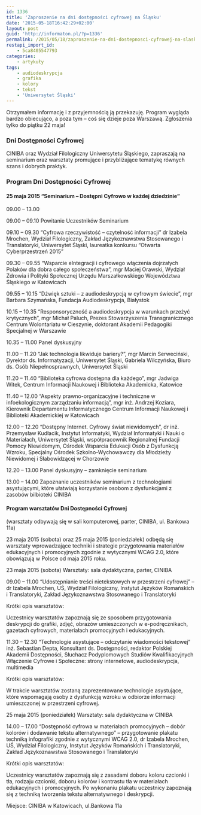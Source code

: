 ```yaml
---
id: 1336
title: 'Zaproszenie na dni dostępności cyfrowej na Śląsku'
date: '2015-05-18T16:42:29+02:00'
layout: post
guid: 'http://informaton.pl/?p=1336'
permalink: /2015/05/18/zaproszenie-na-dni-dostepnosci-cyfrowej-na-slasku/
restapi_import_id:
    - 5ca8405547793
categories:
    - artykuły
tags:
    - audiodeskrypcja
    - grafika
    - kolory
    - tekst
    - 'Uniwersytet Śląski'
---
```


Otrzymałem informację i z przyjemnością ją przekazuję. Program wygląda bardzo obiecująco, a poza tym – coś się dzieje poza Warszawą. Zgłoszenia tylko do piątku 22 maja!

### Dni Dostępności Cyfrowej

CINIBA oraz Wydział Filologiczny Uniwersytetu Śląskiego, zapraszają na seminarium oraz warsztaty promujące i przybliżające tematykę równych szans i dobrych praktyk.

### Program Dni Dostępności Cyfrowej

#### 25 maja 2015 “Seminarium – Dostępni Cyfrowo w każdej dziedzinie”

09.00 – 13.00

09.00 – 09.10 Powitanie Uczestników Seminarium

09.10 – 09.30 “Cyfrowa rzeczywistość – czytelność informacji” dr Izabela Mrochen, Wydział Filologiczny, Zakład Językoznawstwa Stosowanego i Translatoryki, Uniwersytet Śląski, laureatka konkursu “Otwarta Cyberprzestrzeń 2015”

09.30 – 09.55 “Wsparcie eIntegracji i cyfrowego włączenia dojrzałych Polaków dla dobra całego społeczeństwa”, mgr Maciej Orawski, Wydział Zdrowia i Polityki Społecznej Urzędu Marszałkowskiego Województwa Śląskiego w Katowicach

09.55 – 10.15 “Dźwięk sztuki – z audiodeskrypcją w cyfrowym świecie”, mgr Barbara Szymańska, Fundacja Audiodeskrypcja, Białystok

10.15 – 10.35 “Responsoryczność a audiodeskrypcja w warunkach przeżyć krytycznych”, mgr Michał Paluch, Prezes Stowarzyszenia Transgranicznego Centrum Wolontariatu w Cieszynie, doktorant Akademii Pedagogiki Specjalnej w Warszawie

10.35 – 11.00 Panel dyskusyjny

11.00 – 11.20 “Jak technologia likwiduje bariery?”, mgr Marcin Serweciński, Dyrektor ds. Informatyzacji, Uniwersytet Śląski, Gabriela Wilczyńska, Biuro ds. Osób Niepełnosprawnych, Uniwersytet Śląski

11.20 – 11.40 “Biblioteka cyfrowa dostępna dla każdego”, mgr Jadwiga Witek, Centrum Informacji Naukowej i Biblioteka Akademicka, Katowice

11.40 – 12.00 “Aspekty prawno-organizacyjne i techniczne w infoekologicznym zarządzaniu informacją”, mgr inż. Andrzej Koziara, Kierownik Departamentu Informatycznego Centrum Informacji Naukowej i Biblioteki Akademickiej w Katowicach

12.00 – 12.20 “Dostępny Internet. Cyfrowy świat niewidomych”, dr inż. Przemysław Kudłacik, Instytut Informatyki, Wydział Informatyki i Nauki o Materiałach, Uniwersytet Śląski, współpracownik Regionalnej Fundacji Pomocy Niewidomym, Ośrodek Wsparcia Edukacji Osób z Dysfunkcją Wzroku, Specjalny Ośrodek Szkolno-Wychowawczy dla Młodzieży Niewidomej i Słabowidzącej w Chorzowie

12.20 – 13.00 Panel dyskusyjny – zamknięcie seminarium

13.00 – 14.00 Zapoznanie uczestników seminarium z technologiami asystującymi, które ułatwiają korzystanie osobom z dysfunkcjami z zasobów bilbioteki CINIBA

#### Program warsztatów Dni Dostępności Cyfrowej

(warsztaty odbywają się w sali komputerowej, parter, CINIBA, ul. Bankowa 11a)

23 maja 2015 (sobota) oraz 25 maja 2015 (poniedziałek) odbędą się warsztaty wprowadzające techniki i strategie przygotowania materiałów edukacyjnych i promocyjnych zgodnie z wytycznymi WCAG 2.0, które obowiązują w Polsce od maja 2015 roku.

23 maja 2015 (sobota) Warsztaty: sala dydaktyczna, parter, CINIBA

09.00 – 11.00 “Udostępnianie treści nietekstowych w przestrzeni cyfrowej” – dr Izabela Mrochen, UŚ, Wydział Filologiczny, Instytut Języków Romańskich i Translatoryki, Zakład Językoznawstwa Stosowanego i Translatoryki

Krótki opis warsztatów:

Uczestnicy warsztatów zapoznają się ze sposobem przygotowania deskrypcji do grafiki, zdjęć, obrazów umieszczonych w e-podręcznikach, gazetach cyfrowych, materiałach promocyjnych i edukacyjnych.

11.30 – 12.30 “Technologie asystujące – odczytanie wiadomości tekstowej” inż. Sebastian Depta, Konsultant ds. Dostępności, redaktor Polskiej Akademii Dostępności, Słuchacz Podyplomowych Studiów Kwalifikacyjnych Włączenie Cyfrowe i Społeczne: strony internetowe, audiodeskrypcja, multimedia

Krótki opis warsztatów:

W trakcie warsztatów zostaną zaprezentowane technologie asystujące, które wspomagają osoby z dysfunkcją wzroku w odbiorze informacji umieszczonej w przestrzeni cyfrowej.

25 maja 2015 (poniedziałek) Warsztaty: sala dydaktyczna w CINIBA

14.00 – 17.00 “Dostępność cyfrowa w materiałach promocyjnych – dobór kolorów i dodawanie tekstu alternatywnego” – przygotowanie plakatu techniką infografiki zgodnie z wytycznymi WCAG 2.0, dr Izabela Mrochen, UŚ, Wydział Filologiczny, Instytut Języków Romańskich i Translatoryki, Zakład Językoznawstwa Stosowanego i Translatoryki

Krótki opis warsztatów:

Uczestnicy warsztatów zapoznają się z zasadami doboru koloru czcionki i tła, rodzaju czcionki, doboru kolorów i kontrastu tła w materiałach edukacyjnych i promocyjnych. Po wykonaniu plakatu uczestnicy zapoznają się z techniką tworzenia tekstu alternatywnego i deskrypcji.

Miejsce: CINIBA w Katowicach, ul.Bankowa 11a